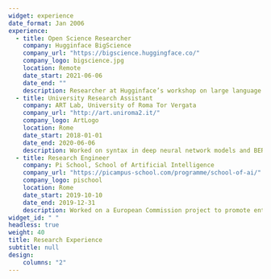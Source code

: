 ```yaml
---
widget: experience
date_format: Jan 2006
experience:
  - title: Open Science Researcher
    company: Hugginface BigScience
    company_url: "https://bigscience.huggingface.co/"
    company_logo: bigscience.jpg
    location: Remote
    date_start: 2021-06-06
    date_end: ""
    description: Researcher at Hugginface’s workshop on large language models. Worked in the prompt-engineering working group on zero-shot generalization. Two publications.
  - title: University Research Assistant
    company: ART Lab, University of Roma Tor Vergata 
    company_url: "http://art.uniroma2.it/"
    company_logo: ArtLogo
    location: Rome
    date_start: 2018-01-01
    date_end: 2020-06-06
    description: Worked on syntax in deep neural network models and BERT-based NLP models.
  - title: Research Engineer
    company: Pi School, School of Artificial Intelligence 
    company_url: "https://picampus-school.com/programme/school-of-ai/"
    company_logo: pischool
    location: Rome
    date_start: 2019-10-10
    date_end: 2019-12-31
    description: Worked on a European Commission project to promote entrepreneurship and tech transfer in the R&D area (“Started Project”)  via NLP-based tools.
widget_id: " "
headless: true
weight: 40
title: Research Experience
subtitle: null
design:
    columns: "2"
---
```

